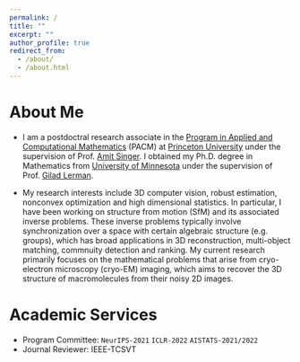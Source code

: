 ```yaml
---
permalink: /
title: ""
excerpt: ""
author_profile: true
redirect_from: 
  - /about/
  - /about.html
---
```


# About Me

* I am a postdoctral research associate in the [Program in Applied and Computational Mathematics](https://www.pacm.princeton.edu/) (PACM) at [Princeton University](https://www.princeton.edu/) under the supervision of Prof. [Amit Singer](https://web.math.princeton.edu/~amits/). I obtained my Ph.D. degree in Mathematics from [University of Minnesota](https://www.umn.edu/) under the supervision of Prof. [Gilad Lerman](http://www-users.math.umn.edu/~lerman/).  

* My research interests include 3D computer vision, robust estimation, nonconvex optimization and high dimensional statistics. In particular, I have been working on structure from motion (SfM) and its associated inverse problems. These inverse problems typically involve synchronization over a space with certain algebraic structure (e.g. groups), which has broad applications in 3D reconstruction, multi-object matching, commnuity detection and ranking. My current research primarily focuses on the mathematical problems that arise from cryo-electron microscopy (cryo-EM) imaging, which aims to recover the 3D structure of macromolecules from their  noisy 2D images. 

# Academic Services
* Program Committee: ``NeurIPS-2021`` ``ICLR-2022`` ``AISTATS-2021/2022``
* Journal Reviewer: IEEE-TCSVT
